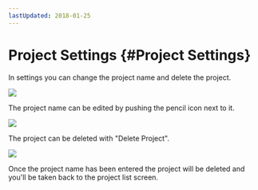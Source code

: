 ```yaml
---
lastUpdated: 2018-01-25
---
```


# Project Settings {#Project Settings}

In settings you can change the project name and delete the project.

![](https://i.gyazo.com/b163c65271d5b4232d1e84b88834ac72.png)

The project name can be edited by pushing the pencil icon next to it.

![](https://i.gyazo.com/b7320f9f5e0cb6ea382dc2e2f412f98d.png)

The project can be deleted with "Delete Project".

![](https://i.gyazo.com/ff4b988e4381aff0d7341390f251acaa.png)

Once the project name has been entered the project will be deleted and you'll be taken back to the project list screen.
